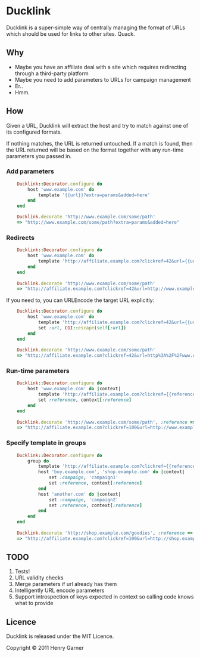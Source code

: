 # Ducklink #

Ducklink is a super-simple way of centrally managing the format of URLs which should be used for links to other sites. Quack.

## Why ##

* Maybe you have an affiliate deal with a site which requires redirecting through a third-party platform
* Maybe you need to add parameters to URLs for campaign management
* Er..
* Hmm.

## How ##

Given a URL, Ducklink will extract the host and try to match against one of its configured formats.

If nothing matches, the URL is returned untouched. If a match is found, then the URL returned will be based on the format together with any run-time parameters you passed in.

### Add parameters ###

```ruby
	Ducklink::Decorator.configure do
		host 'www.example.com' do
			template '{{url}}?extra=params&added=here'
		end
	end

	Ducklink.decorate 'http://www.example.com/some/path'
	=> "http://www.example.com/some/path?extra=params&added=here"
```

### Redirects ###

```ruby
	Ducklink::Decorator.configure do
		host 'www.example.com' do
			template 'http://affiliate.example.com?clickref=42&url={{url}}'
		end
	end
	
	Ducklink.decorate 'http://www.example.com/some/path'
	=> "http://affiliate.example.com?clickref=42&url=http://www.example.com/some/path"
```
	
If you need to, you can URLEncode the target URL explicitly:

```ruby
	Ducklink::Decorator.configure do
		host 'www.example.com' do
			template 'http://affiliate.example.com?clickref=42&url={{url}}'
			set :url, CGI::escape(self[:url])
		end
	end
	
	Ducklink.decorate 'http://www.example.com/some/path'
	=> "http://affiliate.example.com?clickref=42&url=http%3A%2F%2Fwww.example.com%2Fsome%2Fpath"
```
	
### Run-time parameters ###

```ruby
	Ducklink::Decorator.configure do
		host 'www.example.com' do |context|
			template 'http://affiliate.example.com?clickref={{reference}}&url={{url}}'
			set :reference, context[:reference]
		end
	end
	
	Ducklink.decorate 'http://www.example.com/some/path', :reference => 100
	=> "http://affiliate.example.com?clickref=100&url=http://www.example.com/some/path"
```	

### Specify template in groups ###

```ruby
	Ducklink::Decorator.configure do
		group do
			template 'http://affiliate.example.com?clickref={{reference}}&url={{url}}#campaign={{campaign}}'
			host 'buy.example.com', 'shop.example.com' do |context|
				set :campaign, 'campaign1'
				set :reference, context[:reference]
			end
			host 'another.com' do |context|
				set :campaign, 'campaign2'
				set :reference, context[:reference]
			end
		end
	end
	
	Ducklink.decorate 'http://shop.example.com/goodies', :reference => 100
	=> "http://affiliate.example.com?clickref=100&url=http://shop.example.com/goodies#campaign=campaign1"
```

## TODO ##

1. Tests!
2. URL validity checks
3. Merge parameters if url already has them
4. Intelligently URL encode parameters
5. Support introspection of keys expected in context so calling code knows what to provide

## Licence ##

Ducklink is released under the MIT Licence.

Copyright © 2011 Henry Garner
